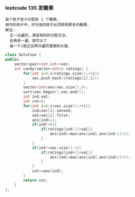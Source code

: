 ### leetcode 135 发糖果 <br>
    每个孩子至少分配到 1 个糖果。
    相邻的孩子中，评分高的孩子必须获得更多的糖果。
    解法：
      正一边遍历，满足规则的分配方法，
      反再来一遍，就可以了
      每一个i取正反两次遍历里面较大值。
```c++
class Solution {
public:
    vector<pair<int,int>>vec;
    int candy(vector<int>& ratings) {
        for(int i=0;i<ratings.size();++i){
            vec.push_back({ratings[i],i});
        }
        vector<int>ans(vec.size(),0);
        sort(vec.begin(),vec.end());
        int ind,val;
        int cnt=0;
        for(int i=0;i<vec.size();++i){
            ind=vec[i].second;
            val=vec[i].first;
            ans[ind]=1;
            if(ind!=0){
                if(ratings[ind-1]<val){
                    ans[ind]=max(ans[ind],ans[ind-1]+1);
                }
            }
            if(ind!=vec.size()-1){
                if(ratings[ind+1]<val){
                    ans[ind]=max(ans[ind],ans[ind+1]+1);
                }
            }
            cnt+=ans[ind];
        }
        return cnt;
    }
};
```

